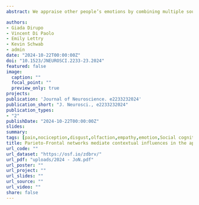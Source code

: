 ```yaml
---
abstract: We appraise other people’s emotions by combining multiple sources of information, including somatic facial/body reactions and the surrounding context. A wealthy literature revealed how people take into account contextual information in the interpretation of facial expressions, but the mechanisms mediating such influence still need to be duly investigated. Across two experiments, we mapped the neural representations of distinct (but comparably unpleasant) negative states, pain and disgust, as conveyed by naturalistic facial expressions or contextual sentences. Negative expressions led to shared activity in fusiform gyrus and superior temporal sulcus. Instead, pain contexts recruited supramarginal, postcentral and insular cortex, whereas disgust contexts triggered the temporo-parietal cortex and hippocampus/amygdala. When pairing the two sources of information together, we found higher likelihood of classifying an expression according to the sentence preceding it. Furthermore, networks specifically involved in processing contexts were re-enacted whenever a face followed said context. Finally, the perigenual medial prefrontal cortex showed increased activity for consistent (vs. inconsistent) face-contexts pairings, suggesting that it integrates state-specific information from the two sources. Overall, our study reveals the heterogeneous nature of face-context information integration, which operates both according to a state-general and state-specific principle, with the latter mediated by the perigenual medial prefrontal cortex.

authors:
- Giada Dirupo
- Vincent Di Paolo
- Emily Lettry
- Kevin Schwab
- admin
date: "2024-10-22T00:00:00Z"
doi: "10.1523/JNEUROSCI.2233-23.2024"
featured: false
image: 
  caption: ""
  focal_point: ""
  preview_only: true
projects: 
publication: 'Journal of Neuroscience. e2233232024'
publication_short: "J. Neurosci., e2233232024"
publication_types:
- "2"
publishDate: "2024-10-22T00:00:00Z"
slides: 
summary:
tags: [pain,nociception,disgust,olfaction,empathy,emotion,Social cognition,fMRI,neuroimaging,decision-making,Social interactions,Facial Expressions,face processing,dMPFC,Prefrontal cortex,Insula,Fusiform Gyrus,Contextual sentences]
title: Parieto-Frontal networks mediate contextual influences in the appraisal of pain and disgust facial expressions
url_code: ""
url_dataset: "https://osf.io/zdbrv/"
url_pdf: "uploads/2024 - JoN.pdf"
url_poster: ""
url_project: ""
url_slides: ""
url_source: ""
url_video: ""
share: false
---
```

